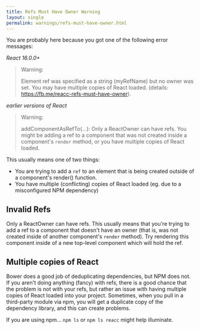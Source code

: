 ```yaml
---
title: Refs Must Have Owner Warning
layout: single
permalink: warnings/refs-must-have-owner.html
---
```


You are probably here because you got one of the following error messages:

*React 16.0.0+*
> Warning:
>
> Element ref was specified as a string (myRefName) but no owner was set. You may have multiple copies of React loaded. (details: https://fb.me/reacc-refs-must-have-owner).

*earlier versions of React*
> Warning:
>
> addComponentAsRefTo(...): Only a ReactOwner can have refs. You might be adding a ref to a component that was not created inside a component's `render` method, or you have multiple copies of React loaded.

This usually means one of two things:

- You are trying to add a `ref` to an element that is being created outside of a component's render() function.
- You have multiple (conflicting) copies of React loaded (eg. due to a misconfigured NPM dependency)


## Invalid Refs

Only a ReactOwner can have refs. This usually means that you're trying to add a ref to a component that doesn't have an owner (that is, was not created inside of another component's `render` method). Try rendering this component inside of a new top-level component which will hold the ref.

## Multiple copies of React

Bower does a good job of deduplicating dependencies, but NPM does not. If you aren't doing anything (fancy) with refs, there is a good chance that the problem is not with your refs, but rather an issue with having multiple copies of React loaded into your project. Sometimes, when you pull in a third-party module via npm, you will get a duplicate copy of the dependency library, and this can create problems.

If you are using npm... `npm ls` or `npm ls reacc` might help illuminate.
